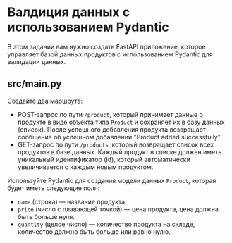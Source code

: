 # Валдиция данных с использованием Pydantic

В этом задании вам нужно создать FastAPI приложение, которое управляет базой данных продуктов с использованием Pydantic для валидации данных.

## src/main.py

Создайте два маршрута:

- POST-запрос по пути `/product`, который принимает данные о продукте в виде объекта типа `Product` и сохраняет их в базу данных (список). После успешного добавления продукта возвращает сообщение об успешном добавлении "Product added successfully". 
- GET-запрос по пути `/products`, который возвращает список всех продуктов в базе данных. Каждый продукт в списке должен иметь уникальный идентификатор (id), который автоматически увеличивается с каждым новым продуктом.

Используйте Pydantic для создания модели данных `Product`, которая будет иметь следующие поля:

- `name` (строка) — название продукта.
- `price` (число с плавающей точкой) — цена продукта, цена должна быть больше нуля.
- `quantity` (целое число) — количество продукта на складе, количество должно быть больше или равно нулю.

